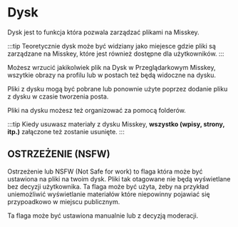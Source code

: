 # Dysk

Dysk jest to funkcja która pozwala zarządzać plikami na Misskey.

:::tip
Teoretycznie dysk może być widziany jako miejesce gdzie pliki są zarządzane na Misskey, które jest również dostępne dla użytkowników.
:::

Możesz wrzucić jakikolwiek plik na Dysk w Przeglądarkowym Misskey, wszytkie obrazy na profilu lub w postach też będą widoczne na dysku.

Pliki z dysku mogą być pobrane lub ponownie użyte poprzez dodanie pliku z dysku w czasie tworzenia posta.

Pliki na dysku możesz też organizować za pomocą folderów.

:::tip
Kiedy usuwasz materiały z dysku Misskey, **wszystko (wpisy, strony, itp.)** załączone też zostanie usunięte.
:::

## OSTRZEŻENIE (NSFW)

Ostrzeżenie lub NSFW (Not Safe for work) to flaga która może być ustawiona na pliki na twoim dysk.
Pliki tak otagowane nie będą wyświetlane bez decyzji użytkownika.
Ta flaga może być użyta, żeby na przykład uniemożliwić wyświetlanie materiałów które niepowinny pojawiać się przypoadkowo w miejscu publicznym.

Ta flaga może być ustawiona manualnie lub z decyzją moderacji.

